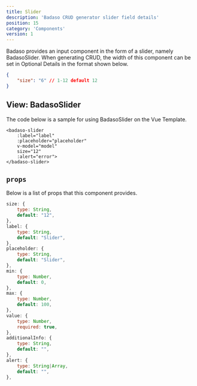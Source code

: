 ```yaml
---
title: Slider
description: 'Badaso CRUD generator slider field details'
position: 15
category: 'Components'
version: 1
---
```


Badaso provides an input component in the form of a slider, namely BadasoSlider. When generating CRUD, the width of this component can be set in Optional Details in the format shown below.

```json
{
    "size": "6" // 1-12 default 12
}
```

## View: BadasoSlider

The code below is a sample for using BadasoSlider on the Vue Template.

```vue
<badaso-slider
    :label="label"
    :placeholder="placeholder"
    v-model="model"
    size="12"
    :alert="error">
</badaso-slider>
```

## `props`

Below is a list of props that this component provides.

```js
size: {
    type: String,
    default: "12",
},
label: {
    type: String,
    default: "Slider",
},
placeholder: {
    type: String,
    default: "Slider",
},
min: {
    type: Number,
    default: 0,
},
max: {
    type: Number,
    default: 100,
},
value: {
    type: Number,
    required: true,
},
additionalInfo: {
    type: String,
    default: "",
},
alert: {
    type: String|Array,
    default: "",
},
```